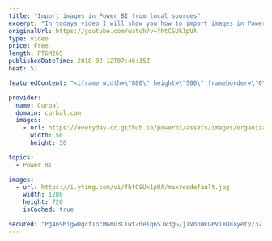 ```yaml
---
title: "Import images in Power BI from local sources"
excerpt: "In todays video I will show you how to import images in Power BI with the help of SQL Jason.  He shows in his blog post how you can import images in Power BI from your local folder for offline use. Read more about it here: http://sqljason.com/2018/01/embedding-images-in-power-bi-using-base64.html  and"
originalUrl: https://youtube.com/watch?v=fhtCSUk1pUA
type: video
price: Free
length: PT6M26S
publishedDateTime: 2018-02-12T07:46:35Z
heat: 51

featuredContent: "<iframe width=\"800\" height=\"500\" frameborder=\"0\" src=\"https://www.youtube.com/embed/fhtCSUk1pUA\" allow=\"accelerometer; autoplay; encrypted-media; gyroscope; picture-in-picture\" allowfullscreen></iframe>"

provider:
  name: Curbal
  domain: curbal.com
  images:
    - url: https://everyday-cc.github.io/powerbi/assets/images/organizations/curbal.com-50x50.jpg
      width: 50
      height: 50

topics:
  - Power BI

images:
  - url: https://i.ytimg.com/vi/fhtCSUk1pUA/maxresdefault.jpg
    width: 1280
    height: 720
    isCached: true

secured: "Pg4n9MigwOgcfIncMGmU3CTwtZneiq6SJx3gG/j1VnnWEGPV1+D8xyety/327aUarmlB0UFrbX6nbmC3AAVUPNDaDZgQfMrlvkmVhPE7Pyjw/Bp4jHGAYovzofhfzHYI7zf8YxxOQ3mJy6ivI3f1LBxZLz0RMyfFd2S4PMLZ4avcBMo+AfMwoiPhyn2sUnQeaEnumliQy3VH5gkPOk2wqCc0cggQWE8VHYKLIQw9HCCQITs5WEQEHK9gcLzqfYXb1JWQMUW3FEoh4oYI5m9Pd/IQw0wzU6Y09A3oltbCFbxCgNbgZbg1XwuZCyAmVpFg+XH4Taul+JRAxGjGyFQKF235CnUJpM+gPi1sX30lrgftmvgKaMZbQN0JYrc9oqs3s9CjPBUWqJf6bId6BM9n1LZsl7LONMLpK7ATzQ/7LbM=;bW1cTvPqeXqB2ud7rpF6jQ=="
---
```


